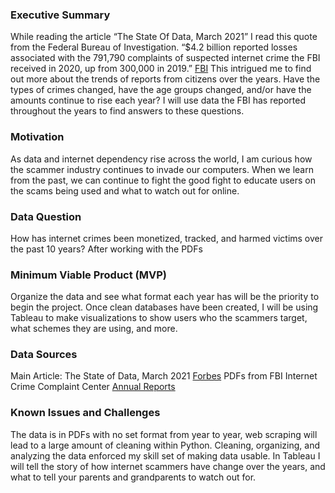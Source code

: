 ### Executive Summary
While reading the article “The State Of Data, March 2021” I read this quote from the Federal Bureau of Investigation. “$4.2 billion reported losses associated with the 791,790 complaints of suspected internet crime the FBI received in 2020, up from 300,000 in 2019.” [FBI](https://www.forbes.com/sites/gilpress/2021/03/31/the-state-of-data-march-2021/?sh=75cf88ff3628) This intrigued me to find out more about the trends of reports from citizens over the years. Have the types of crimes changed, have the age groups changed, and/or have the amounts continue to rise each year? I will use data the FBI has reported throughout the years to find answers to these questions.
	
### Motivation
As data and internet dependency rise across the world, I am curious how the scammer industry continues to invade our computers. When we learn from the past, we can continue to fight the good fight to educate users on the scams being used and what to watch out for online.
	
### Data Question
How has internet crimes been monetized, tracked, and harmed victims over the past 10 years?
	After working with the PDFs 

### Minimum Viable Product (MVP)
Organize the data and see what format each year has will be the priority to begin the project. Once clean databases have been created, I will be using Tableau to make visualizations to show users who the scammers target, what schemes they are using, and more.

### Data Sources
Main Article: The State of Data, March 2021 [Forbes](https://www.forbes.com/sites/gilpress/2021/03/31/the-state-of-data-march-2021/?sh=75cf88ff3628)
PDFs from FBI Internet Crime Complaint Center [Annual Reports](https://www.ic3.gov/Home/AnnualReports)

### Known Issues and Challenges
The data is in PDFs with no set format from year to year, web scraping will lead to a large amount of cleaning within Python. Cleaning, organizing, and analyzing the data enforced my skill set of making data usable. 
In Tableau I will tell the story of how internet scammers have change over the years, and what to tell your parents and grandparents to watch out for.
